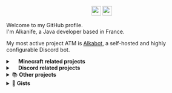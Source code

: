 <p align="center">
    <a href="https://www.twitter.com/alkanife"><img src="https://img.shields.io/badge/@alkanife-%231DA1F2.svg?&style=for-the-badge&logo=twitter&logoColor=white" height=25></a>
    <a href="mailto:alkanife@gmail.com"><img src="https://img.shields.io/badge/alkanife@gmail.com-red.svg?&style=for-the-badge&logo=gmail&logoColor=white" height=25></a>
</p>

<p>
    Welcome to my GitHub profile.<br>
    I'm Alkanife, a Java developer based in France.
</p>

My most active project ATM is <a href="https://github.com/alkanife/alkabot">Alkabot</a>, a self-hosted and highly configurable Discord bot.

<details>
    <summary>
        <img src="https://cdn2.iconfinder.com/data/icons/metro-ui-dock/512/Minecraft.png" width="13"/> <b>Minecraft related projects</b>
    </summary>
    <br>
    <i>All projects are sorted by their creation date.</i>
    <br>
    <br>
    <table>
        <thead align="center">
            <tr border: none;>
                <td><b>📚 Project</b></td>
                <td><b>⚙️ Status</b></td>
                <td><b>📃 Languages and tools</b></td>
            </tr>
        </thead>
        <tbody>
            <tr>
                <td><a href="https://github.com/alkanife/infinitelytra"><b>infinitelytra</b></a></td>
                <td><img alt="ACTIVE" src="https://img.shields.io/badge/ACTIVE-4db859?style=flat-square"/></td>
                <td>
                    <img alt="Git" src="https://img.shields.io/badge/Git-F05032?style=flat-square&logo=Git&logoColor=white"/>
                    <img alt="Maven" src="https://img.shields.io/badge/Maven-C71A36?style=flat-square&logo=Apache Maven&logoColor=white"/>
                    <img alt="OpenJDK-17" src="https://img.shields.io/badge/Java OpenJDK 17-000000?style=flat-square&logo=OpenJDK&logoColor=white"/>
                </td>
            </tr>
            <tr>
                <td><a href="https://github.com/alkanife/minigame-servermanager"><b>minigame-servermanager</b></a></td>
                <td><img alt="ACTIVE" src="https://img.shields.io/badge/ACTIVE-4db859?style=flat-square"/></td>
                <td>
                    <img alt="Git" src="https://img.shields.io/badge/Git-F05032?style=flat-square&logo=Git&logoColor=white"/>
                    <img alt="Maven" src="https://img.shields.io/badge/Maven-C71A36?style=flat-square&logo=Apache Maven&logoColor=white"/>
                    <img alt="OpenJDK-17" src="https://img.shields.io/badge/Java OpenJDK 17-000000?style=flat-square&logo=OpenJDK&logoColor=white"/>
                    <img alt="GNU Bash" src="https://img.shields.io/badge/GNU Bash-4EAA25?style=flat-square&logo=GNU Bash&logoColor=white"/>
                </td>
            </tr>
            <tr>
                <td><a href="https://github.com/alkanife/mcdevtools"><b>mcdevtools</b></a></td>
                <td><img alt="ACTIVE" src="https://img.shields.io/badge/ACTIVE-4db859?style=flat-square"/></td>
                <td>
                    <img alt="Git" src="https://img.shields.io/badge/Git-F05032?style=flat-square&logo=Git&logoColor=white"/>
                    <img alt="Maven" src="https://img.shields.io/badge/Maven-C71A36?style=flat-square&logo=Apache Maven&logoColor=white"/>
                    <img alt="JDK-8" src="https://img.shields.io/badge/Java JDK 8-000000?style=flat-square"/>
                    <img alt="OpenJDK-17" src="https://img.shields.io/badge/Java OpenJDK 17-000000?style=flat-square&logo=OpenJDK&logoColor=white"/>
                </td>
            </tr>
            <tr>
                <td><a href="https://github.com/alkanife/old-combat"><b>old-combat</b></a></td>
                <td><img alt="ACTIVE" src="https://img.shields.io/badge/ACTIVE-4db859?style=flat-square"/></td>
                <td>
                    <img alt="Git" src="https://img.shields.io/badge/Git-F05032?style=flat-square&logo=Git&logoColor=white"/>
                    <img alt="Maven" src="https://img.shields.io/badge/Maven-C71A36?style=flat-square&logo=Apache Maven&logoColor=white"/>
                    <img alt="OpenJDK-17" src="https://img.shields.io/badge/Java OpenJDK 17-000000?style=flat-square&logo=OpenJDK&logoColor=white"/>
                </td>
            </tr>
            <tr>
                <td><a href="https://github.com/alkanife/its-raining-sheeps"><b>its-raining-sheeps</b></a></td>
                <td><img alt="ARCHIVED" src="https://img.shields.io/badge/ARCHIVED-f09e5b?style=flat-square"/></td>
                <td>
                    <img alt="Maven" src="https://img.shields.io/badge/Maven-C71A36?style=flat-square&logo=Apache Maven&logoColor=white"/>
                    <img alt="OpenJDK-17" src="https://img.shields.io/badge/Java OpenJDK 17-000000?style=flat-square&logo=OpenJDK&logoColor=white"/>
                </td>
            </tr>
            <tr>
                <td><a href="https://github.com/alkanife/private-mc-survival"><b>private-mc-survival</b></a></td>
                <td><img alt="ARCHIVED" src="https://img.shields.io/badge/ARCHIVED-f09e5b?style=flat-square"/></td>
                <td>
                    <img alt="JDK-8" src="https://img.shields.io/badge/Java JDK 8-000000?style=flat-square"/>
                </td>
            </tr>
            <tr>
                <td><a href="https://github.com/enyxiaproject/kte"><b>enyxiaproject/kte</b></a></td>
                <td><img alt="ARCHIVED" src="https://img.shields.io/badge/ARCHIVED-f09e5b?style=flat-square"/></td>
                <td>
                    <img alt="Maven" src="https://img.shields.io/badge/Maven-C71A36?style=flat-square&logo=Apache Maven&logoColor=white"/>
                    <img alt="JDK-8" src="https://img.shields.io/badge/Java JDK 8-000000?style=flat-square"/>
                    <img alt="OpenJDK-17" src="https://img.shields.io/badge/Java OpenJDK 17-000000?style=flat-square&logo=OpenJDK&logoColor=white"/>
                    <img alt="GNU Bash" src="https://img.shields.io/badge/GNU Bash-4EAA25?style=flat-square&logo=GNU Bash&logoColor=white"/>
                </td>
            </tr>
        </tbody>
    </table>
</details>

<details>
    <summary>
        <img src="https://cdn-icons-png.flaticon.com/512/2111/2111370.png" width="13"/> <b>Discord related projects</b>
    </summary>
    <br>
    <i>All projects are sorted by their creation date.</i>
    <br>
    <br>
    <table>
        <thead align="center">
            <tr border: none;>
                <td><b>📚 Project</b></td>
                <td><b>⚙️ Status</b></td>
                <td><b>📃 Languages and tools</b></td>
            </tr>
        </thead>
        <tbody>
            <tr>
                <td><a href="https://github.com/alkanife/alkabot-testspotify"><b>alkabot-testspotify</b></a></td>
                <td><img alt="ACTIVE" src="https://img.shields.io/badge/ACTIVE-4db859?style=flat-square"/></td>
                <td>
                    <img alt="Git" src="https://img.shields.io/badge/Git-F05032?style=flat-square&logo=Git&logoColor=white"/>
                    <img alt="Maven" src="https://img.shields.io/badge/Maven-C71A36?style=flat-square&logo=Apache Maven&logoColor=white"/>
                    <img alt="OpenJDK-17" src="https://img.shields.io/badge/Java OpenJDK 17-000000?style=flat-square&logo=OpenJDK&logoColor=white"/>
                </td>
            </tr>
            <tr>
                <td><a href="https://github.com/alkanife/alkabot"><b>alkabot</b></a></td>
                <td><img alt="ACTIVE" src="https://img.shields.io/badge/ACTIVE-4db859?style=flat-square"/></td>
                <td>
                    <img alt="Git" src="https://img.shields.io/badge/Git-F05032?style=flat-square&logo=Git&logoColor=white"/>
                    <img alt="Maven" src="https://img.shields.io/badge/Maven-C71A36?style=flat-square&logo=Apache Maven&logoColor=white"/>
                    <img alt="OpenJDK-17" src="https://img.shields.io/badge/Java OpenJDK 17-000000?style=flat-square&logo=OpenJDK&logoColor=white"/>
                </td>
            </tr>
            <tr>
                <td><a href="https://github.com/alkanife/satania"><b>satania</b></a></td>
                <td><img alt="ARCHIVED" src="https://img.shields.io/badge/ARCHIVED-f09e5b?style=flat-square"/></td>
                <td>
                    <img alt="Git" src="https://img.shields.io/badge/Git-F05032?style=flat-square&logo=Git&logoColor=white"/>
                    <img alt="OpenJDK-16" src="https://img.shields.io/badge/Java OpenJDK 16-000000?style=flat-square&logo=OpenJDK&logoColor=white"/>
                    <img alt="GNU Bash" src="https://img.shields.io/badge/GNU Bash-4EAA25?style=flat-square&logo=GNU Bash&logoColor=white"/>
                </td>
            </tr>
            <tr>
                <td><a href="https://github.com/alkanife/bot-commons"><b>bot-commons</b></a></td>
                <td><img alt="ARCHIVED" src="https://img.shields.io/badge/ARCHIVED-f09e5b?style=flat-square"/></td>
                <td>
                    <img alt="Git" src="https://img.shields.io/badge/Git-F05032?style=flat-square&logo=Git&logoColor=white"/>
                    <img alt="OpenJDK-16" src="https://img.shields.io/badge/Java OpenJDK 16-000000?style=flat-square&logo=OpenJDK&logoColor=white"/>
                </td>
            </tr>
            <tr>
                <td><a href="https://github.com/alkanife/myla"><b>myla</b></a></td>
                <td><img alt="ACTIVE" src="https://img.shields.io/badge/ACTIVE-4db859?style=flat-square"/></td>
                <td>
                    <img alt="Git" src="https://img.shields.io/badge/Git-F05032?style=flat-square&logo=Git&logoColor=white"/>
                    <img alt="Maven" src="https://img.shields.io/badge/Maven-C71A36?style=flat-square&logo=Apache Maven&logoColor=white"/>
                    <img alt="OpenJDK-17" src="https://img.shields.io/badge/Java OpenJDK 17-000000?style=flat-square&logo=OpenJDK&logoColor=white"/>
                    <img alt="PHP" src="https://img.shields.io/badge/PHP-777BB4?style=flat-square&logo=PHP&logoColor=white"/>
                </td>
            </tr>
            <tr>
                <td><a href="https://github.com/enyxiaproject/amiria"><b>enyxiaproject/amiria</b></a></td>
                <td><img alt="ARCHIVED" src="https://img.shields.io/badge/ARCHIVED-f09e5b?style=flat-square"/></td>
                <td>
                    <img alt="Git" src="https://img.shields.io/badge/Git-F05032?style=flat-square&logo=Git&logoColor=white"/>
                    <img alt="OpenJDK-16" src="https://img.shields.io/badge/Java OpenJDK 16-000000?style=flat-square&logo=OpenJDK&logoColor=white"/>
                </td>
            </tr>
            <tr>
                <td><a href="https://github.com/enyxiaproject/deprecated-amiria"><b>enyxiaproject/deprecated-amiria</b></a></td>
                <td><img alt="ARCHIVED" src="https://img.shields.io/badge/ARCHIVED-f09e5b?style=flat-square"/></td>
                <td>
                    <img alt="Git" src="https://img.shields.io/badge/Git-F05032?style=flat-square&logo=Git&logoColor=white"/>
                    <img alt="OpenJDK-16" src="https://img.shields.io/badge/Java OpenJDK 16-000000?style=flat-square&logo=OpenJDK&logoColor=white"/>
                </td>
            </tr>
        </tbody>
    </table>
</details>

<details>
    <summary>📚 <b>Other projects</b></summary>
    <br>
    <i>All projects are sorted by their creation date.</i>
    <br>
    <br>
      <table>
        <thead align="center">
            <tr border: none;>
                <td><b>📚 Project</b></td>
                <td><b>⚙️ Status</b></td>
                <td><b>📃 Languages and tools</b></td>
            </tr>
        </thead>
        <tbody>
            <tr>
                <td><a href="https://github.com/enyxiaproject/website"><b>enyxiaproject/website</b></a></td>
                <td><img alt="ARCHIVED" src="https://img.shields.io/badge/ARCHIVED-f09e5b?style=flat-square"/></td>
                <td>
                    <img alt="Git" src="https://img.shields.io/badge/Git-F05032?style=flat-square&logo=Git&logoColor=white"/>
                    <img alt="HTML5" src="https://img.shields.io/badge/HTML5-E34F26?style=flat-square&logo=HTML5&logoColor=white"/>
                    <img alt="CSS3" src="https://img.shields.io/badge/CSS3-1572B6?style=flat-square&logo=CSS3&logoColor=white"/>
                    <img alt="JavaScript" src="https://img.shields.io/badge/JavaScript-F7DF1E?style=flat-square&logo=JavaScript&logoColor=white"/>
                    <img alt="PHP" src="https://img.shields.io/badge/PHP-777BB4?style=flat-square&logo=PHP&logoColor=white"/>
                    <img alt="Bootstrap" src="https://img.shields.io/badge/Bootstrap-7952B3?style=flat-square&logo=Bootstrap&logoColor=white"/>
                </td>
            </tr>
            <tr>
                <td><a href="https://github.com/enyxiaproject/DBToHTML"><b>enyxiaproject/DBToHTML</b></a></td>
                <td><img alt="ARCHIVED" src="https://img.shields.io/badge/ARCHIVED-f09e5b?style=flat-square"/></td>
                <td>
                    <img alt="OpenJDK-16" src="https://img.shields.io/badge/Java OpenJDK 16-000000?style=flat-square&logo=OpenJDK&logoColor=white"/>
                    <img alt="HTML5" src="https://img.shields.io/badge/HTML5-E34F26?style=flat-square&logo=HTML5&logoColor=white"/>
                </td>
            </tr>
            <tr>
                <td><a href="https://github.com/enyxiaproject/json-to-txt"><b>enyxiaproject/json-to-txt</b></a></td>
                <td><img alt="ARCHIVED" src="https://img.shields.io/badge/ARCHIVED-f09e5b?style=flat-square"/></td>
                <td>
                    <img alt="OpenJDK-16" src="https://img.shields.io/badge/Java OpenJDK 16-000000?style=flat-square&logo=OpenJDK&logoColor=white"/>
                </td>
            </tr>
            <tr>
                <td><a href="https://github.com/alkanife/newyear"><b>newyear</b></a></td>
                <td><img alt="ACTIVE" src="https://img.shields.io/badge/ACTIVE-4db859?style=flat-square"/></td>
                <td>
                    <img alt="Git" src="https://img.shields.io/badge/Git-F05032?style=flat-square&logo=Git&logoColor=white"/>
                    <img alt="HTML5" src="https://img.shields.io/badge/HTML5-E34F26?style=flat-square&logo=HTML5&logoColor=white"/>
                    <img alt="CSS3" src="https://img.shields.io/badge/CSS3-1572B6?style=flat-square&logo=CSS3&logoColor=white"/>
                    <img alt="JavaScript" src="https://img.shields.io/badge/JavaScript-F7DF1E?style=flat-square&logo=JavaScript&logoColor=white"/>
                </td>
            </tr>
        </tbody>
    </table>
</details>

<details>
    <summary>🧾 <b>Gists</b></summary>
    <br>
    <i>All gists are sorted by their creation date.</i>
    <br>
    <br>

- **[homework-json-builder.html](https://gist.github.com/alkanife/b0711cfbe13e690d55405fce20990f92)**

</details>
